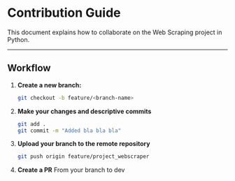 # Contribution Guide

This document explains how to collaborate on the Web Scraping project in Python.

---

## Workflow

1. **Create a new branch:**
   ```bash
   git checkout -b feature/<branch-name>
   ```

2. **Make your changes and descriptive commits**
   ```bash
   git add .
   git commit -m "Added bla bla bla"
   ```

3. **Upload your branch to the remote repository**
   ```bash
   git push origin feature/project_webscraper
   ```

4. **Create a PR**
    From your branch to dev